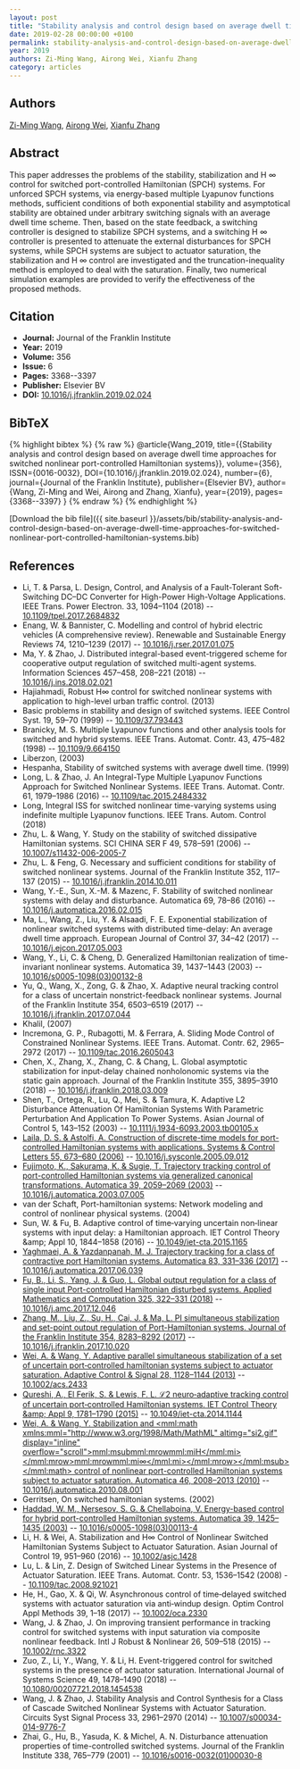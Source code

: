 ```yaml
---
layout: post
title: "Stability analysis and control design based on average dwell time approaches for switched nonlinear port-controlled Hamiltonian systems"
date: 2019-02-28 00:00:00 +0100
permalink: stability-analysis-and-control-design-based-on-average-dwell-time-approaches-for-switched-nonlinear-port-controlled-hamiltonian-systems
year: 2019
authors: Zi-Ming Wang, Airong Wei, Xianfu Zhang
category: articles
---
```

 
## Authors
[Zi-Ming Wang](authors/zi-ming-wang), [Airong Wei](authors/airong-wei), [Xianfu Zhang](authors/xianfu-zhang)
 
## Abstract
This paper addresses the problems of the stability, stabilization and H ∞ control for switched port-controlled Hamiltonian (SPCH) systems. For unforced SPCH systems, via energy-based multiple Lyapunov functions methods, sufficient conditions of both exponential stability and asymptotical stability are obtained under arbitrary switching signals with an average dwell time scheme. Then, based on the state feedback, a switching controller is designed to stabilize SPCH systems, and a switching H ∞ controller is presented to attenuate the external disturbances for SPCH systems, while SPCH systems are subject to actuator saturation, the stabilization and H ∞ control are investigated and the truncation-inequality method is employed to deal with the saturation. Finally, two numerical simulation examples are provided to verify the effectiveness of the proposed methods.
 
## Citation
- **Journal:** Journal of the Franklin Institute
- **Year:** 2019
- **Volume:** 356
- **Issue:** 6
- **Pages:** 3368--3397
- **Publisher:** Elsevier BV
- **DOI:** [10.1016/j.jfranklin.2019.02.024](https://doi.org/10.1016/j.jfranklin.2019.02.024)
 
## BibTeX
{% highlight bibtex %}
{% raw %}
@article{Wang_2019,
  title={{Stability analysis and control design based on average dwell time approaches for switched nonlinear port-controlled Hamiltonian systems}},
  volume={356},
  ISSN={0016-0032},
  DOI={10.1016/j.jfranklin.2019.02.024},
  number={6},
  journal={Journal of the Franklin Institute},
  publisher={Elsevier BV},
  author={Wang, Zi-Ming and Wei, Airong and Zhang, Xianfu},
  year={2019},
  pages={3368--3397}
}
{% endraw %}
{% endhighlight %}
 
[Download the bib file]({{ site.baseurl }}/assets/bib/stability-analysis-and-control-design-based-on-average-dwell-time-approaches-for-switched-nonlinear-port-controlled-hamiltonian-systems.bib)
 
## References
- Li, T. & Parsa, L. Design, Control, and Analysis of a Fault-Tolerant Soft-Switching DC–DC Converter for High-Power High-Voltage Applications. IEEE Trans. Power Electron. 33, 1094–1104 (2018) -- [10.1109/tpel.2017.2684832](https://doi.org/10.1109/tpel.2017.2684832)
- Enang, W. & Bannister, C. Modelling and control of hybrid electric vehicles (A comprehensive review). Renewable and Sustainable Energy Reviews 74, 1210–1239 (2017) -- [10.1016/j.rser.2017.01.075](https://doi.org/10.1016/j.rser.2017.01.075)
- Ma, Y. & Zhao, J. Distributed integral-based event-triggered scheme for cooperative output regulation of switched multi-agent systems. Information Sciences 457–458, 208–221 (2018) -- [10.1016/j.ins.2018.02.021](https://doi.org/10.1016/j.ins.2018.02.021)
- Hajiahmadi, Robust H∞ control for switched nonlinear systems with application to high-level urban traffic control. (2013)
- Basic problems in stability and design of switched systems. IEEE Control Syst. 19, 59–70 (1999) -- [10.1109/37.793443](https://doi.org/10.1109/37.793443)
- Branicky, M. S. Multiple Lyapunov functions and other analysis tools for switched and hybrid systems. IEEE Trans. Automat. Contr. 43, 475–482 (1998) -- [10.1109/9.664150](https://doi.org/10.1109/9.664150)
- Liberzon, (2003)
- Hespanha, Stability of switched systems with average dwell time. (1999)
- Long, L. & Zhao, J. An Integral-Type Multiple Lyapunov Functions Approach for Switched Nonlinear Systems. IEEE Trans. Automat. Contr. 61, 1979–1986 (2016) -- [10.1109/tac.2015.2484332](https://doi.org/10.1109/tac.2015.2484332)
- Long, Integral ISS for switched nonlinear time-varying systems using indefinite multiple Lyapunov functions. IEEE Trans. Autom. Control (2018)
- Zhu, L. & Wang, Y. Study on the stability of switched dissipative Hamiltonian systems. SCI CHINA SER F 49, 578–591 (2006) -- [10.1007/s11432-006-2005-7](https://doi.org/10.1007/s11432-006-2005-7)
- Zhu, L. & Feng, G. Necessary and sufficient conditions for stability of switched nonlinear systems. Journal of the Franklin Institute 352, 117–137 (2015) -- [10.1016/j.jfranklin.2014.10.011](https://doi.org/10.1016/j.jfranklin.2014.10.011)
- Wang, Y.-E., Sun, X.-M. & Mazenc, F. Stability of switched nonlinear systems with delay and disturbance. Automatica 69, 78–86 (2016) -- [10.1016/j.automatica.2016.02.015](https://doi.org/10.1016/j.automatica.2016.02.015)
- Ma, L., Wang, Z., Liu, Y. & Alsaadi, F. E. Exponential stabilization of nonlinear switched systems with distributed time-delay: An average dwell time approach. European Journal of Control 37, 34–42 (2017) -- [10.1016/j.ejcon.2017.05.003](https://doi.org/10.1016/j.ejcon.2017.05.003)
- Wang, Y., Li, C. & Cheng, D. Generalized Hamiltonian realization of time-invariant nonlinear systems. Automatica 39, 1437–1443 (2003) -- [10.1016/s0005-1098(03)00132-8](https://doi.org/10.1016/s0005-1098(03)00132-8)
- Yu, Q., Wang, X., Zong, G. & Zhao, X. Adaptive neural tracking control for a class of uncertain nonstrict-feedback nonlinear systems. Journal of the Franklin Institute 354, 6503–6519 (2017) -- [10.1016/j.jfranklin.2017.07.044](https://doi.org/10.1016/j.jfranklin.2017.07.044)
- Khalil, (2007)
- Incremona, G. P., Rubagotti, M. & Ferrara, A. Sliding Mode Control of Constrained Nonlinear Systems. IEEE Trans. Automat. Contr. 62, 2965–2972 (2017) -- [10.1109/tac.2016.2605043](https://doi.org/10.1109/tac.2016.2605043)
- Chen, X., Zhang, X., Zhang, C. & Chang, L. Global asymptotic stabilization for input-delay chained nonholonomic systems via the static gain approach. Journal of the Franklin Institute 355, 3895–3910 (2018) -- [10.1016/j.jfranklin.2018.03.009](https://doi.org/10.1016/j.jfranklin.2018.03.009)
- Shen, T., Ortega, R., Lu, Q., Mei, S. & Tamura, K. Adaptive L2 Disturbance Attenuation Of Hamiltonian Systems With Parametric Perturbation And Application To Power Systems. Asian Journal of Control 5, 143–152 (2003) -- [10.1111/j.1934-6093.2003.tb00105.x](https://doi.org/10.1111/j.1934-6093.2003.tb00105.x)
- [Laila, D. S. & Astolfi, A. Construction of discrete-time models for port-controlled Hamiltonian systems with applications. Systems &amp; Control Letters 55, 673–680 (2006)](construction-of-discrete-time-models-for-port-controlled-hamiltonian-systems-with-applications) -- [10.1016/j.sysconle.2005.09.012](https://doi.org/10.1016/j.sysconle.2005.09.012)
- [Fujimoto, K., Sakurama, K. & Sugie, T. Trajectory tracking control of port-controlled Hamiltonian systems via generalized canonical transformations. Automatica 39, 2059–2069 (2003)](trajectory-tracking-control-of-port-controlled-hamiltonian-systems-via-generalized-canonical-transformations) -- [10.1016/j.automatica.2003.07.005](https://doi.org/10.1016/j.automatica.2003.07.005)
- van der Schaft, Port-hamiltonian systems: Network modeling and control of nonlinear physical systems. (2004)
- Sun, W. & Fu, B. Adaptive control of time‐varying uncertain non‐linear systems with input delay: a Hamiltonian approach. IET Control Theory &amp;amp; Appl 10, 1844–1858 (2016) -- [10.1049/iet-cta.2015.1165](https://doi.org/10.1049/iet-cta.2015.1165)
- [Yaghmaei, A. & Yazdanpanah, M. J. Trajectory tracking for a class of contractive port Hamiltonian systems. Automatica 83, 331–336 (2017)](trajectory-tracking-for-a-class-of-contractive-port-hamiltonian-systems) -- [10.1016/j.automatica.2017.06.039](https://doi.org/10.1016/j.automatica.2017.06.039)
- [Fu, B., Li, S., Yang, J. & Guo, L. Global output regulation for a class of single input Port-controlled Hamiltonian disturbed systems. Applied Mathematics and Computation 325, 322–331 (2018)](global-output-regulation-for-a-class-of-single-input-port-controlled-hamiltonian-disturbed-systems) -- [10.1016/j.amc.2017.12.046](https://doi.org/10.1016/j.amc.2017.12.046)
- [Zhang, M., Liu, Z., Su, H., Cai, J. & Ma, L. PI simultaneous stabilization and set-point output regulation of Port-Hamiltonian systems. Journal of the Franklin Institute 354, 8283–8292 (2017)](pi-simultaneous-stabilization-and-set-point-output-regulation-of-port-hamiltonian-systems) -- [10.1016/j.jfranklin.2017.10.020](https://doi.org/10.1016/j.jfranklin.2017.10.020)
- [Wei, A. & Wang, Y. Adaptive parallel simultaneous stabilization of a set of uncertain port‐controlled hamiltonian systems subject to actuator saturation. Adaptive Control &amp; Signal 28, 1128–1144 (2013)](adaptive-parallel-simultaneous-stabilization-of-a-set-of-uncertain-port-controlled-hamiltonian-systems-subject-to-actuator-saturation) -- [10.1002/acs.2433](https://doi.org/10.1002/acs.2433)
- [Qureshi, A., El Ferik, S. & Lewis, F. L. ℒ2 neuro‐adaptive tracking control of uncertain port‐controlled Hamiltonian systems. IET Control Theory &amp;amp; Appl 9, 1781–1790 (2015)](l-sub-2-sub-neuro-adaptive-tracking-control-of-uncertain-port-controlled-hamiltonian-systems) -- [10.1049/iet-cta.2014.1144](https://doi.org/10.1049/iet-cta.2014.1144)
- [Wei, A. & Wang, Y. Stabilization and <mml:math xmlns:mml="http://www.w3.org/1998/Math/MathML" altimg="si2.gif" display="inline" overflow="scroll"><mml:msub><mml:mrow><mml:mi>H</mml:mi></mml:mrow><mml:mrow><mml:mi>∞</mml:mi></mml:mrow></mml:msub></mml:math> control of nonlinear port-controlled Hamiltonian systems subject to actuator saturation. Automatica 46, 2008–2013 (2010)](stabilization-and-h-control-of-nonlinear-port-controlled-hamiltonian-systems-subject-to-actuator-saturation) -- [10.1016/j.automatica.2010.08.001](https://doi.org/10.1016/j.automatica.2010.08.001)
- Gerritsen, On switched hamiltonian systems. (2002)
- [Haddad, W. M., Nersesov, S. G. & Chellaboina, V. Energy-based control for hybrid port-controlled Hamiltonian systems. Automatica 39, 1425–1435 (2003)](energy-based-control-for-hybrid-port-controlled-hamiltonian-systems) -- [10.1016/s0005-1098(03)00113-4](https://doi.org/10.1016/s0005-1098(03)00113-4)
- Li, H. & Wei, A. Stabilization and H∞ Control of Nonlinear Switched Hamiltonian Systems Subject to Actuator Saturation. Asian Journal of Control 19, 951–960 (2016) -- [10.1002/asjc.1428](https://doi.org/10.1002/asjc.1428)
- Lu, L. & Lin, Z. Design of Switched Linear Systems in the Presence of Actuator Saturation. IEEE Trans. Automat. Contr. 53, 1536–1542 (2008) -- [10.1109/tac.2008.921021](https://doi.org/10.1109/tac.2008.921021)
- He, H., Gao, X. & Qi, W. Asynchronous  control of time‐delayed switched systems with actuator saturation via anti‐windup design. Optim Control Appl Methods 39, 1–18 (2017) -- [10.1002/oca.2330](https://doi.org/10.1002/oca.2330)
- Wang, J. & Zhao, J. On improving transient performance in tracking control for switched systems with input saturation via composite nonlinear feedback. Intl J Robust &amp; Nonlinear 26, 509–518 (2015) -- [10.1002/rnc.3322](https://doi.org/10.1002/rnc.3322)
- Zuo, Z., Li, Y., Wang, Y. & Li, H. Event-triggered control for switched systems in the presence of actuator saturation. International Journal of Systems Science 49, 1478–1490 (2018) -- [10.1080/00207721.2018.1454538](https://doi.org/10.1080/00207721.2018.1454538)
- Wang, J. & Zhao, J. Stability Analysis and Control Synthesis for a Class of Cascade Switched Nonlinear Systems with Actuator Saturation. Circuits Syst Signal Process 33, 2961–2970 (2014) -- [10.1007/s00034-014-9776-7](https://doi.org/10.1007/s00034-014-9776-7)
- Zhai, G., Hu, B., Yasuda, K. & Michel, A. N. Disturbance attenuation properties of time-controlled switched systems. Journal of the Franklin Institute 338, 765–779 (2001) -- [10.1016/s0016-0032(01)00030-8](https://doi.org/10.1016/s0016-0032(01)00030-8)

